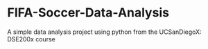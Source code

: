 # FIFA-Soccer-Data-Analysis
A simple data analysis project using python from the UCSanDiegoX: DSE200x course
